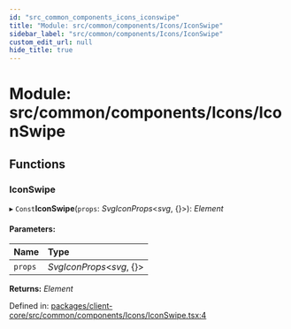 ```yaml
---
id: "src_common_components_icons_iconswipe"
title: "Module: src/common/components/Icons/IconSwipe"
sidebar_label: "src/common/components/Icons/IconSwipe"
custom_edit_url: null
hide_title: true
---
```


# Module: src/common/components/Icons/IconSwipe

## Functions

### IconSwipe

▸ `Const`**IconSwipe**(`props`: *SvgIconProps*<*svg*, {}\>): *Element*

#### Parameters:

Name | Type |
:------ | :------ |
`props` | *SvgIconProps*<*svg*, {}\> |

**Returns:** *Element*

Defined in: [packages/client-core/src/common/components/Icons/IconSwipe.tsx:4](https://github.com/xr3ngine/xr3ngine/blob/716a06460/packages/client-core/src/common/components/Icons/IconSwipe.tsx#L4)
